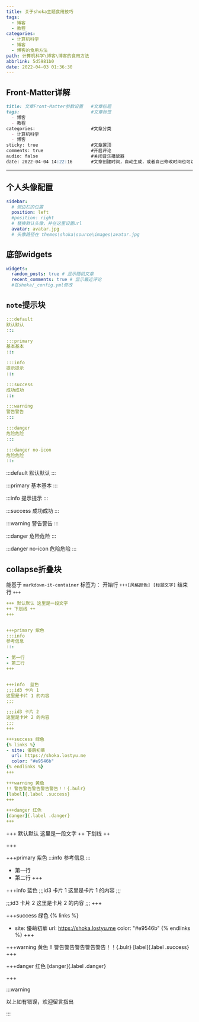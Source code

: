 ```yaml
---
title: 关于shoka主题食用技巧
tags:
  - 博客
  - 教程
categories:
  - 计算机科学
  - 博客
  - 博客的食用方法
path: 计算机科学\博客\博客的食用方法
abbrlink: 5d5981b0
date: 2022-04-03 01:36:30
---
```




## Front-Matter详解

``` markdown mark:1,2-8
title: 文章Front-Matter参数设置  	#文章标题
tags: 							#文章标签
  - 博客
  - 教程
categories:						#文章分类
  - 计算机科学
  - 博客
sticky: true 					#文章置顶
comments: true  				#开启评论
audio: false					#关闭音乐播放器
date: 2022-04-04 14:22:16  		#文章创建时间，自动生成，或者自己修改时间也可以
```

---



## 个人头像配置

```yaml mark:1-7
sidebar:
  # 侧边栏的位置
  position: left
  #position: right
  # 替换默认头像，并在这里设置url
  avatar: avatar.jpg
  # 头像路径在 themes\shoka\source\images\avatar.jpg
```

## 底部widgets

```yaml mark:1-4
widgets:
  random_posts: true # 显示随机文章
  recent_comments: true # 显示最近评论
  #在shoka/_config.yml修改
```

## `note`提示块

``` yaml mark:1,2-28
:::default
默认默认
:::

:::primary
基本基本
:::

:::info
提示提示
:::

:::success
成功成功
:::

:::warning
警告警告
:::

:::danger
危险危险
:::

:::danger no-icon
危险危险
:::
```

:::default
默认默认
:::

:::primary
基本基本
:::

:::info
提示提示
:::

:::success
成功成功
:::

:::warning
警告警告
:::

:::danger
危险危险
:::

:::danger no-icon
危险危险
:::

## collapse折叠块

能基于 `markdown-it-container`
标签为：
开始行	`+++[风格颜色] [标题文字]`
结束行	`+++`

```yaml mark:1,2-42
+++ 默认默认 这里是一段文字
++ 下划线 ++
+++


+++primary 紫色
:::info
参考信息
:::

- 第一行
- 第二行
+++


+++info  蓝色
;;;id3 卡片 1
这里是卡片 1 的内容
;;;

;;;id3 卡片 2
这里是卡片 2 的内容
;;;
+++

+++success 绿色
{% links %}
- site: 優萌初華
  url: https://shoka.lostyu.me
  color: "#e9546b"
{% endlinks %}
+++

+++warning 黄色
!! 警告警告警告警告警告！！{.bulr}
[label]{.label .success}
+++

+++danger 红色
[danger]{.label .danger}
+++
```

+++ 默认默认 这里是一段文字
++ 下划线 ++

+++


+++primary 紫色
:::info
参考信息
:::

- 第一行
- 第二行
+++


+++info  蓝色
;;;id3 卡片 1
这里是卡片 1 的内容
;;;

;;;id3 卡片 2
这里是卡片 2 的内容
;;;
+++

+++success 绿色
{% links %}
- site: 優萌初華
  url: https://shoka.lostyu.me
  color: "#e9546b"
  {% endlinks %}
+++

+++warning 黄色
!! 警告警告警告警告警告！！{.bulr}
[label]{.label .success}
+++

+++danger 红色
[danger]{.label .danger}

+++





:::warning

以上如有错误，欢迎留言指出

:::
